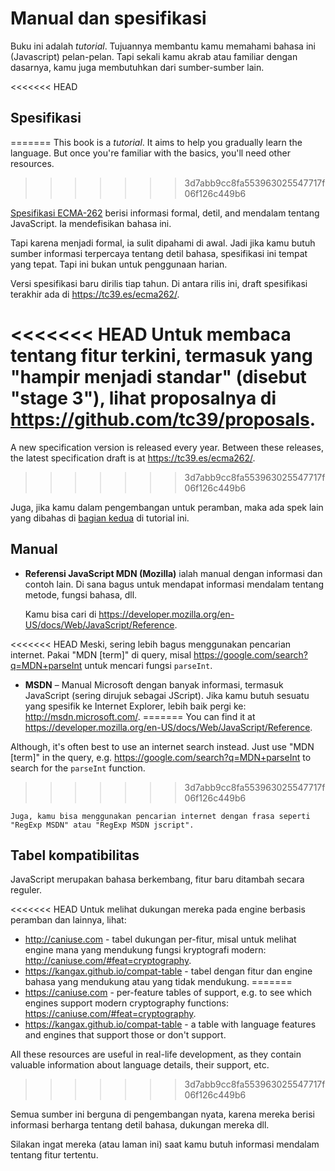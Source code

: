 # Manual dan spesifikasi

Buku ini adalah _tutorial_. Tujuannya membantu kamu memahami bahasa ini (Javascript) pelan-pelan. Tapi sekali kamu akrab atau familiar dengan dasarnya, kamu juga membutuhkan dari sumber-sumber lain.

<<<<<<< HEAD
## Spesifikasi
=======
This book is a *tutorial*. It aims to help you gradually learn the language. But once you're familiar with the basics, you'll need other resources.
>>>>>>> 3d7abb9cc8fa553963025547717f06f126c449b6

[Spesifikasi ECMA-262](https://www.ecma-international.org/publications/standards/Ecma-262.htm) berisi informasi formal, detil, and mendalam tentang JavaScript. Ia mendefisikan bahasa ini.

Tapi karena menjadi formal, ia sulit dipahami di awal. Jadi jika kamu butuh sumber informasi terpercaya tentang detil bahasa, spesifikasi ini tempat yang tepat. Tapi ini bukan untuk penggunaan harian.

Versi spesifikasi baru dirilis tiap tahun. Di antara rilis ini, draft spesifikasi terakhir ada di <https://tc39.es/ecma262/>.

<<<<<<< HEAD
Untuk membaca tentang fitur terkini, termasuk yang "hampir menjadi standar" (disebut "stage 3"), lihat proposalnya di <https://github.com/tc39/proposals>.
=======
A new specification version is released every year. Between these releases, the latest specification draft is at <https://tc39.es/ecma262/>.
>>>>>>> 3d7abb9cc8fa553963025547717f06f126c449b6

Juga, jika kamu dalam pengembangan untuk peramban, maka ada spek lain yang dibahas di [bagian kedua](info:browser-environment) di tutorial ini.

## Manual

-   **Referensi JavaScript MDN (Mozilla)** ialah manual dengan informasi dan contoh lain. Di sana bagus untuk mendapat informasi mendalam tentang metode, fungsi bahasa, dll.

    Kamu bisa cari di <https://developer.mozilla.org/en-US/docs/Web/JavaScript/Reference>.

<<<<<<< HEAD
    Meski, sering lebih bagus menggunakan pencarian internet. Pakai "MDN [term]" di query, misal <https://google.com/search?q=MDN+parseInt> untuk mencari fungsi `parseInt`.

-   **MSDN** – Manual Microsoft dengan banyak informasi, termasuk JavaScript (sering dirujuk sebagai JScript). Jika kamu butuh sesuatu yang spesifik ke Internet Explorer, lebih baik pergi ke: <http://msdn.microsoft.com/>.
=======
    You can find it at <https://developer.mozilla.org/en-US/docs/Web/JavaScript/Reference>.

Although, it's often best to use an internet search instead. Just use "MDN [term]" in the query, e.g. <https://google.com/search?q=MDN+parseInt> to search for the `parseInt` function.
>>>>>>> 3d7abb9cc8fa553963025547717f06f126c449b6

    Juga, kamu bisa menggunakan pencarian internet dengan frasa seperti "RegExp MSDN" atau "RegExp MSDN jscript".

## Tabel kompatibilitas

JavaScript merupakan bahasa berkembang, fitur baru ditambah secara reguler.

<<<<<<< HEAD
Untuk melihat dukungan mereka pada engine berbasis peramban dan lainnya, lihat:

-   <http://caniuse.com> - tabel dukungan per-fitur, misal untuk melihat engine mana yang mendukung fungsi kryptografi modern: <http://caniuse.com/#feat=cryptography>.
-   <https://kangax.github.io/compat-table> - tabel dengan fitur dan engine bahasa yang mendukung atau yang tidak mendukung.
=======
- <https://caniuse.com> - per-feature tables of support, e.g. to see which engines support modern cryptography functions: <https://caniuse.com/#feat=cryptography>.
- <https://kangax.github.io/compat-table> - a table with language features and engines that support those or don't support.

All these resources are useful in real-life development, as they contain valuable information about language details, their support, etc.
>>>>>>> 3d7abb9cc8fa553963025547717f06f126c449b6

Semua sumber ini berguna di pengembangan nyata, karena mereka berisi informasi berharga tentang detil bahasa, dukungan mereka dll.

Silakan ingat mereka (atau laman ini) saat kamu butuh informasi mendalam tentang fitur tertentu.
